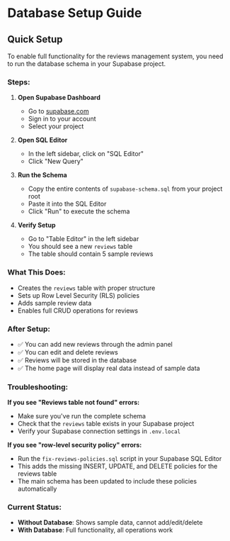 # Database Setup Guide

## Quick Setup

To enable full functionality for the reviews management system, you need to run the database schema in your Supabase project.

### Steps:

1. **Open Supabase Dashboard**
   - Go to [supabase.com](https://supabase.com)
   - Sign in to your account
   - Select your project

2. **Open SQL Editor**
   - In the left sidebar, click on "SQL Editor"
   - Click "New Query"

3. **Run the Schema**
   - Copy the entire contents of `supabase-schema.sql` from your project root
   - Paste it into the SQL Editor
   - Click "Run" to execute the schema

4. **Verify Setup**
   - Go to "Table Editor" in the left sidebar
   - You should see a new `reviews` table
   - The table should contain 5 sample reviews

### What This Does:

- Creates the `reviews` table with proper structure
- Sets up Row Level Security (RLS) policies
- Adds sample review data
- Enables full CRUD operations for reviews

### After Setup:

- ✅ You can add new reviews through the admin panel
- ✅ You can edit and delete reviews
- ✅ Reviews will be stored in the database
- ✅ The home page will display real data instead of sample data

### Troubleshooting:

**If you see "Reviews table not found" errors:**
- Make sure you've run the complete schema
- Check that the `reviews` table exists in your Supabase project
- Verify your Supabase connection settings in `.env.local`

**If you see "row-level security policy" errors:**
- Run the `fix-reviews-policies.sql` script in your Supabase SQL Editor
- This adds the missing INSERT, UPDATE, and DELETE policies for the reviews table
- The main schema has been updated to include these policies automatically

### Current Status:

- **Without Database**: Shows sample data, cannot add/edit/delete
- **With Database**: Full functionality, all operations work
